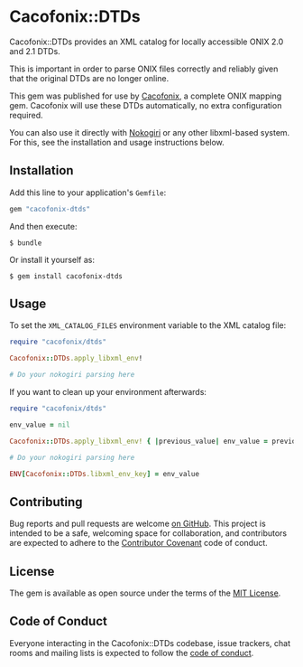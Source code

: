 # Cacofonix::DTDs

Cacofonix::DTDs provides an XML catalog for locally accessible ONIX 2.0 and 2.1 DTDs.

This is important in order to parse ONIX files correctly and reliably given that the original DTDs are no longer online.

This gem was published for use by [Cacofonix][cacofonix], a complete ONIX mapping gem. Cacofonix will use these DTDs automatically, no extra configuration required.

You can also use it directly with [Nokogiri][nokogiri] or any other libxml-based system. For this, see the installation and usage instructions below.

[cacofonix]: https://github.com/icelab/cacofonix
[nokogiri]: https://nokogiri.org

## Installation

Add this line to your application's `Gemfile`:

```ruby
gem "cacofonix-dtds"
```

And then execute:

```shell
$ bundle
```

Or install it yourself as:

```shell
$ gem install cacofonix-dtds
```

## Usage

To set the `XML_CATALOG_FILES` environment variable to the XML catalog file:

```ruby
require "cacofonix/dtds"

Cacofonix::DTDs.apply_libxml_env!

# Do your nokogiri parsing here
```

If you want to clean up your environment afterwards:

```ruby
require "cacofonix/dtds"

env_value = nil

Cacofonix::DTDs.apply_libxml_env! { |previous_value| env_value = previous_value }

# Do your nokogiri parsing here

ENV[Cacofonix::DTDs.libxml_env_key] = env_value
```

## Contributing

Bug reports and pull requests are welcome [on GitHub](https://github.com/icelab/cacofonix-dtds). This project is intended to be a safe, welcoming space for collaboration, and contributors are expected to adhere to the [Contributor Covenant](http://contributor-covenant.org) code of conduct.

## License

The gem is available as open source under the terms of the [MIT License](https://opensource.org/licenses/MIT).

## Code of Conduct

Everyone interacting in the Cacofonix::DTDs codebase, issue trackers, chat rooms and mailing lists is expected to follow the [code of conduct](https://github.com/icelab/cacofonix-dtds/blob/master/CODE_OF_CONDUCT.md).
